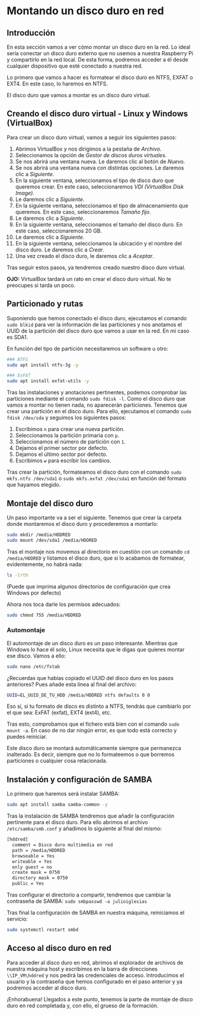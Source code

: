 # Montando un disco duro en red

## Introducción

En esta sección vamos a ver cómo montar un disco duro en la red. Lo ideal sería conectar un disco duro externo que no usemos a nuestra Raspberry Pi y compartirlo en la red local. De esta forma, podremos acceder a él desde cualquier dispositivo que esté conectado a nuestra red.

Lo primero que vamos a hacer es formatear el disco duro en NTFS, EXFAT o EXT4. En este caso, lo haremos en NTFS.

El disco duro que vamos a montar es un disco duro virtual.

## Creando el disco duro virtual - Linux y Windows (VirtualBox)

Para crear un disco duro virtual, vamos a seguir los siguientes pasos:

1. Abrimos VirtualBox y nos dirigimos a la pestaña de *Archivo*.
2. Seleccionamos la opción de *Gestor de discos duros virtuales*.
3. Se nos abrirá una ventana nueva. Le daremos clic al botón de *Nuevo*.
4. Se nos abrirá una ventana nueva con distintas opciones. Le daremos clic a *Siguiente*.
5. En la siguiente ventana, seleccionamos el tipo de disco duro que queremos crear. En este caso, seleccionaremos *VDI (VirtualBox Disk Image)*.
6. Le daremos clic a *Siguiente*.
7. En la siguiente ventana, seleccionamos el tipo de almacenamiento que queremos. En este caso, seleccionaremos *Tamaño fijo*.
8. Le daremos clic a *Siguiente*.
9. En la siguiente ventana, seleccionamos el tamaño del disco duro. En este caso, seleccionaremos 20 GB.
10. Le daremos clic a *Siguiente*.
11. En la siguiente ventana, seleccionamos la ubicación y el nombre del disco duro. Le daremos clic a *Crear*.
12. Una vez creado el disco duro, le daremos clic a *Aceptar*.

Tras seguir estos pasos, ya tendremos creado nuestro disco duro virtual.

**OJO:** VirtualBox tardará un rato en crear el disco duro virtual. No te preocupes si tarda un poco.

## Particionado y rutas

Suponiendo que hemos conectado el disco duro, ejecutamos el comando ```sudo blkid``` para ver la información de las particiones y nos anotamos el UUID de la partición del disco duro que vamos a usar en la red. En mi caso es SDA1.

En función del tipo de partición necesitaremos un software u otro:

```bash
### NTFS
sudo apt install ntfs-3g -y

### ExFAT
sudo apt install exfat-utils -y
```

Tras las instalaciones y anotaciones pertinentes, podemos comprobar las particiones mediante el comando ```sudo fdisk -l```. Como el disco duro que vamos a montar no tienen nada, no aparecerán particiones. Tenemos que crear una partición en el disco duro. Para ello, ejecutamos el comando ```sudo fdisk /dev/sda``` y seguimos los siguientes pasos:

1. Escribimos ```n``` para crear una nueva partición.
2. Seleccionamos la partición primaria con ```p```.
3. Seleccionamos el número de partición con ```1```.
4. Dejamos el primer sector por defecto.
5. Dejamos el último sector por defecto.
6. Escribimos ```w``` para escribir los cambios.

Tras crear la partición, formateamos el disco duro con el comando ```sudo mkfs.ntfs /dev/sda1``` o ```sudo mkfs.exfat /dev/sda1``` en función del formato que hayamos elegido.

## Montaje del disco duro

Un paso importante va a ser el siguiente. Tenemos que crear la carpeta donde montaremos el disco duro y procederemos a montarlo:

```bash
sudo mkdir /media/HDDRED
sudo mount /dev/sda1 /media/HDDRED
```

Tras el montaje nos movemos al directorio en cuestión con un comando ```cd /media/HDDRED``` y listamos el disco duro, que si lo acabamos de formatear, evidentemente, no habrá nada:

```bash
ls -lrth
```

(Puede que imprima algunos directorios de configuración que crea Windows por defecto)

Ahora nos toca darle los permisos adecuados:

```bash
sudo chmod 755 /media/HDDRED
```

### Automontaje

El automontaje de un disco duro es un paso interesante. Mientras que Windows lo hace él solo, Linux necesita que le digas que quieres montar ese disco. Vamos a ello:

```bash
sudo nano /etc/fstab
```

¿Recuerdas que habías copiado el UUID del disco duro en los pasos anteriores? Pues añade esta línea al final del archivo:

```bash
UUID=EL_UUID_DE_TU_HDD /media/HDDRED ntfs defaults 0 0
```

Eso sí, si tu formato de disco es distinto a NTFS, tendrás que cambiarlo por el que sea: ExFAT (exfat), EXT4 (ext4), etc.

Tras esto, comprobamos que el fichero está bien con el comando ```sudo mount -a```. En caso de no dar ningún error, es que todo está correcto y puedes reiniciar.

Este disco duro se montará automáticamente siempre que permanezca inalterado. Es decir, siempre que no lo formateemos o que borremos particiones o cualquier cosa relacionada.

## Instalación y configuración de SAMBA

Lo primero que haremos será instalar SAMBA:

```bash
sudo apt install samba samba-common -y
```

Tras la instalación de SAMBA tendremos que añadir la configuración pertinente para el disco duro. Para ello abrimos el archivo ```/etc/samba/smb.conf``` y añadimos lo siguiente al final del mismo:

```bash
[hddred]
  comment = Disco duro multimedia en red
  path = /media/HDDRED
  browseable = Yes
  writeable = Yes
  only guest = no
  create mask = 0750
  directory mask = 0750
  public = Yes
```

Tras configurar el directorio a compartir, tendremos que cambiar la contraseña de SAMBA: ```sudo smbpasswd -a julioiglesias```

Tras final la configuración de SAMBA en nuestra máquina, reiniciamos el servicio:

```bash
sudo systemctl restart smbd
```

## Acceso al disco duro en red

Para acceder al disco duro en red, abrimos el explorador de archivos de nuestra máquina host y escribimos en la barra de direcciones ```\\IP_VM\hddred``` y nos pedirá las credenciales de acceso. Introducimos el usuario y la contraseña que hemos configurado en el paso anterior y ya podremos acceder al disco duro.

¡Enhorabuena! Llegados a este punto, tenemos la parte de montaje de disco duro en red completada y, con ello, el grueso de la formación. 
